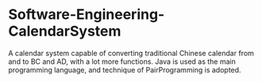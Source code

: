# Software-Engineering-CalendarSystem
A calendar system capable of converting traditional Chinese calendar from and to BC and AD, with a lot more functions. Java is used as the main programming language, and technique of PairProgramming is adopted.
